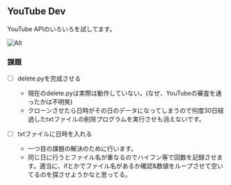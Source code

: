## YouTube Dev

YouTube APIのいろいろを試してます。

![Alt](https://repobeats.axiom.co/api/embed/e6566cf7565af1ce363bad3afb53140b17e369e1.svg "Repobeats analytics image")

### 課題

- [ ] delete.pyを完成させる
  - 現在のdelete.pyは実際は動作していない。(なぜ、YouTubeの審査を通ったかは不明笑)
  - クローンさせたら日時がその日のデータになってしまうので何度30日経過したtxtファイルの削除プログラムを実行させも消えないです。

- [ ] txtファイルに日時を入れる
  - 一つ目の課題の解決のために行います。
  - 同じ日に行うとファイル名が重なるのでハイフン等で回数を記録させます。適当に、ifとかでファイル名があるか確認&数値をループさせて空いてるのを探させようかなと思ってる。
